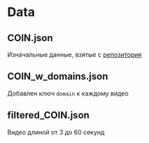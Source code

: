 # Data

## COIN.json

Изначальные данные, взятые с [репозитория](https://github.com/coin-dataset/annotations/tree/master)

## COIN_w_domains.json

Добавлен ключ `domain` к каждому видео

## filtered_COIN.json

Видео длиной от 3 до 60 секунд